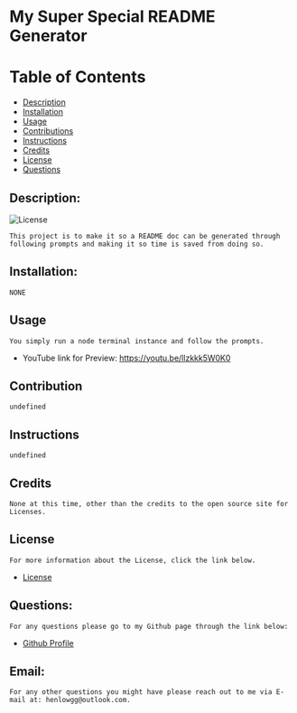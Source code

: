 
# My Super Special README Generator

# Table of Contents



- [Description](#description)
- [Installation](#installation)
- [Usage](#usage)
- [Contributions](#contributions)
- [Instructions](#instructions)
- [Credits](#credits)
- [License](#license)
- [Questions](#questions)

## Description:
![License](https://img.shields.io/badge/License-MIT-blue.svg "License Badge")

    This project is to make it so a README doc can be generated through following prompts and making it so time is saved from doing so.
## Installation:
    NONE

## Usage
    You simply run a node terminal instance and follow the prompts.

- YouTube link for Preview: https://youtu.be/llzkkk5W0K0

## Contribution
    undefined

## Instructions
    undefined

## Credits
    None at this time, other than the credits to the open source site for Licenses.

## License
    For more information about the License, click the link below.

- [License](https://opensource.org/licenses/MIT)

## Questions:
    For any questions please go to my Github page through the link below:

- [Github Profile](https://github.com/henlowgg)

## Email:
    For any other questions you might have please reach out to me via E-mail at: henlowgg@outlook.com.
